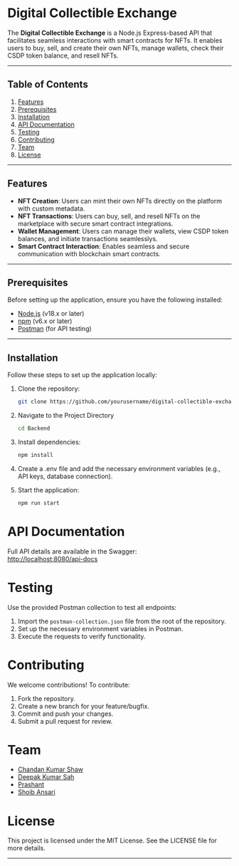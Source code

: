 

# Digital Collectible Exchange

The **Digital Collectible Exchange** is a Node.js Express-based API that facilitates seamless interactions with smart contracts for NFTs. It enables users to buy, sell, and create their own NFTs, manage wallets, check their CSDP token balance, and resell NFTs.

---


## Table of Contents
1. [Features](#features)
2. [Prerequisites](#prerequisites)
3. [Installation](#installation)
4. [API Documentation](#api-documentation)
5. [Testing](#testing)
6. [Contributing](#contributing)
7. [Team](#team)
8. [License](#license)

---

## Features
- **NFT Creation**: Users can mint their own NFTs directly on the platform with custom metadata.
- **NFT Transactions**: Users can buy, sell, and resell NFTs on the marketplace with secure smart contract integrations.
- **Wallet Management**: Users can manage their wallets, view CSDP token balances, and initiate transactions seamlesslys.
- **Smart Contract Interaction**:  Enables seamless and secure communication with blockchain smart contracts.


---

## Prerequisites
Before setting up the application, ensure you have the following installed:
- [Node.js](https://nodejs.org/) (v18.x or later)
- [npm](https://www.npmjs.com/) (v6.x or later)
- [Postman](https://www.postman.com/) (for API testing)

---

## Installation
Follow these steps to set up the application locally:

1. Clone the repository:
   ```bash
   git clone https://github.com/yourusername/digital-collectible-exchange.git

2. Navigate to the Project Directory
    ```bash
    cd Backend

3. Install dependencies:
    ```bash
   npm install

4. Create a .env file and add the necessary environment variables (e.g., API keys, database connection).


5. Start the application:
    ```bash
   npm run start

# API Documentation

Full API details are available in the Swagger:  
[http://localhost:8080/api-docs](http://localhost:8080/api-docs)

# Testing

Use the provided Postman collection to test all endpoints:

1. Import the `postman-collection.json` file from the root of the repository.
2. Set up the necessary environment variables in Postman.
3. Execute the requests to verify functionality.

# Contributing

We welcome contributions! To contribute:

1. Fork the repository.
2. Create a new branch for your feature/bugfix.
3. Commit and push your changes.
4. Submit a pull request for review.

# Team

- [Chandan Kumar Shaw](https://linkedin.com/in/chandan-kumar-shaw-9a08a519a)
- [Deepak Kumar Sah](https://linkedin.com/in/deepak-kumar-sah-79b1b4203)
- [Prashant](https://www.linkedin.com/in/prashant-bk)
- [Shoib Ansari](https://www.linkedin.com/in/shoib-ansari-dev/)

# License

This project is licensed under the MIT License. See the LICENSE file for more details.

---
